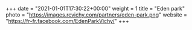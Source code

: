 +++
date = "2021-01-01T17:30:22+00:00"
weight = 1
title = "Eden park"
photo = "https://images.rcvichy.com/partners/eden-park.png"
website = "https://fr-fr.facebook.com/EdenParkVichy/"
+++
